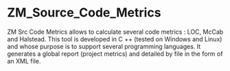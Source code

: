 # ZM_Source_Code_Metrics
ZM Src Code Metrics allows to calculate several code metrics : LOC, McCab and Halstead. This tool is developed in C ++ (tested on Windows and Linux) and whose purpose is to support several programming languages. It generates a global report (project metrics) and detailed by file in the form of an XML file.
